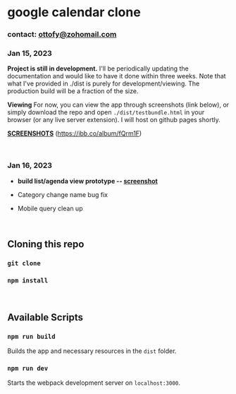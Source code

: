 # google calendar clone

### contact: ottofy@zohomail.com

### Jan 15, 2023
**Project is still in development.** 
I'll be periodically updating the documentation and would like to have it done within three weeks. Note that what I've provided in ./dist is purely for development/viewing. The production build will be a fraction of the size.

**Viewing**
For now, you can view the app through screenshots (link below), or simply download the repo and open `./dist/testbundle.html` in your browser (or any live server extension). I will host on github pages shortly.

**[SCREENSHOTS](https://ibb.co/album/fQrm1F)** (https://ibb.co/album/fQrm1F)

<br>

### Jan 16, 2023
<ul>
<li> 

**build list/agenda view prototype -- [screenshot](https://ibb.co/dPkFs8m)** 
</li>

<li>

Category change name bug fix
</li>

<li>

Mobile query clean up
</li>

</ul>




<br>

## Cloning this repo
### `git clone`
### `npm install`

<br>



## Available Scripts

### `npm run build`
Builds the app and necessary resources in the `dist` folder.

### `npm run dev`
Starts the webpack development server on `localhost:3000`.

